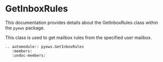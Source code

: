 # GetInboxRules

This documentation provides details about the GetInboxRules class within the `pyews` package.

This class is used to get mailbox rules from the specified user mailbox.

```eval_rst
.. automodule:: pyews.GetInboxRules
   :members:
   :undoc-members:
```